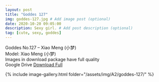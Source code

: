```yaml
---
layout: post
title: "Goddes 127"
img: goddes-127.jpg # Add image post (optional)
date: 2020-10-20 09:05:00
description: Sexy girl. # Add post description (optional)
tag: [cute, sexy, goddes]
---
```

Goddes No.127 – Xiao Meng (小梦)  
Model: Xiao Meng (小梦)                          
Images in download package have full quality                    
Google Drive [Download Full](http://gestyy.com/eroRbG)

{% include image-gallery.html folder="/assets/img/A2/goddes-127/" %}
